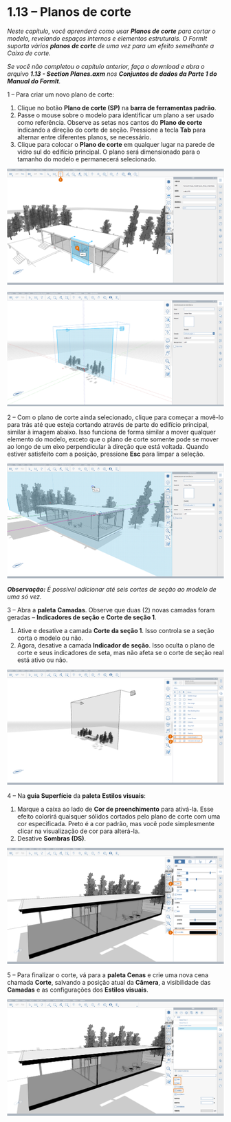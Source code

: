 # 1.13 – Planos de corte

_Neste capítulo, você aprenderá como usar_ _**Planos de corte**_ _para cortar o modelo, revelando espaços internos e elementos estruturais. O FormIt suporta vários_ _**planos de corte**_ _de uma vez para um efeito semelhante a Caixa de corte._

_Se você não completou o capítulo anterior, faça o download e abra o arquivo_ _**1.13 - Section Planes.axm**_ _nos_ _**Conjuntos de dados da Parte 1 do Manual do FormIt**._

1 – Para criar um novo plano de corte:

1. Clique no botão **Plano de corte (SP)** na **barra de ferramentas padrão**.
2. Passe o mouse sobre o modelo para identificar um plano a ser usado como referência. Observe as setas nos cantos do **Plano de corte** indicando a direção do corte de seção. Pressione a tecla **Tab** para alternar entre diferentes planos, se necessário.
3. Clique para colocar o **Plano de corte** em qualquer lugar na parede de vidro sul do edifício principal. O plano será dimensionado para o tamanho do modelo e permanecerá selecionado.

![Section plane preview when hovering over the glass wall.](<../../.gitbook/assets/0 (6).png>)

![Scaled section plane after being placed.](<../../.gitbook/assets/1 (19) (1).png>)

2 – Com o plano de corte ainda selecionado, clique para começar a movê-lo para trás até que esteja cortando através de parte do edifício principal, similar à imagem abaixo. Isso funciona de forma similar a mover qualquer elemento do modelo, exceto que o plano de corte somente pode se mover ao longo de um eixo perpendicular à direção que está voltada. Quando estiver satisfeito com a posição, pressione **Esc** para limpar a seleção.

![](<../../.gitbook/assets/2 (11) (1).png>)

_**Observação:**_ _É possível adicionar até seis cortes de seção ao modelo de uma só vez._

3 – Abra a **paleta** **Camadas**. Observe que duas (2) novas camadas foram geradas – **Indicadores de seção** e **Corte de seção 1**.

1. Ative e desative a camada **Corte da seção 1**. Isso controla se a seção corta o modelo ou não.
2. Agora, desative a camada **Indicador de seção**. Isso oculta o plano de corte e seus indicadores de seta, mas não afeta se o corte de seção real está ativo ou não.

![](<../../.gitbook/assets/3 (6) (1).png>)

4 – Na **guia Superfície** da **paleta** **Estilos visuais**:

1. Marque a caixa ao lado de **Cor de preenchimento** para ativá-la. Esse efeito colorirá quaisquer sólidos cortados pelo plano de corte com uma cor especificada. Preto é a cor padrão, mas você pode simplesmente clicar na visualização de cor para alterá-la.
2. Desative **Sombras (DS)**.

![](../../.gitbook/assets/poche.png)

5 – Para finalizar o corte, vá para a **paleta Cenas** e crie uma nova cena chamada **Corte**, salvando a posição atual da **Câmera**, a visibilidade das **Camadas** e as configurações dos **Estilos visuais**.

![](<../../.gitbook/assets/5 (7).png>)
